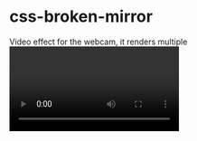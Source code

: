 # css-broken-mirror

Video effect for the webcam, it renders multiple <video> elements masked with clip-path
